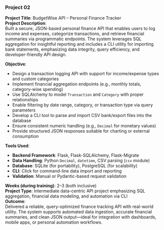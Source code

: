 ### **Project 02**  
**Project Title**: BudgetWise API – Personal Finance Tracker  
**Project Description**:  
Built a secure, JSON-based personal finance API that enables users to log income and expenses, categorize transactions, and retrieve financial summaries via programmatic endpoints. The system leverages SQL aggregation for insightful reporting and includes a CLI utility for importing bank statements, emphasizing data integrity, query efficiency, and developer-friendly API design.

**Objective**:  
- Design a transaction logging API with support for income/expense types and custom categories  
- Implement financial aggregation endpoints (e.g., monthly totals, category-wise spending)  
- Use SQLAlchemy to model `Transaction` and `Category` with proper relationships  
- Enable filtering by date range, category, or transaction type via query parameters  
- Develop a CLI tool to parse and import CSV bank/export files into the database  
- Ensure consistent numeric handling (e.g., `Decimal` for monetary values)  
- Provide structured JSON responses suitable for charting or external consumption  

**Tools Used**:  
- **Backend Framework**: Flask, Flask-SQLAlchemy, Flask-Migrate  
- **Data Handling**: Python `Decimal`, `datetime`, CSV parsing (`csv` module)  
- **Database**: SQLite (for portability), PostgreSQL (for scalability)  
- **CLI**: Click for command-line data import and reporting  
- **Validation**: Manual or Pydantic-based request validation  

**Weeks (during training)**: 2–3 (both inclusive)  
**Project Type**: Intermediate data-centric API project emphasizing SQL aggregation, financial data modeling, and automation via CLI  
**Outcome**:  
Delivered a reliable, query-optimized finance tracking API with real-world utility. The system supports automated data ingestion, accurate financial summaries, and clean JSON output—ideal for integration with dashboards, mobile apps, or personal automation workflows.
